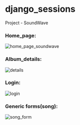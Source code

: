 # django_sessions
Project - SoundWave

### Home_page:
![home_page_soundwave](https://user-images.githubusercontent.com/52980748/65331911-48f75400-dbdb-11e9-9770-4cf41eed5de9.jpg)

### Album_details:
![details](https://user-images.githubusercontent.com/52980748/65331910-48f75400-dbdb-11e9-9d81-f7ef3fdd108c.jpg)

### Login:
![login](https://user-images.githubusercontent.com/52980748/65331912-48f75400-dbdb-11e9-8054-022db6d375ff.jpg)

### Generic forms(song):
![song_form](https://user-images.githubusercontent.com/52980748/65331913-48f75400-dbdb-11e9-8ee7-2a4f0c50482d.jpg)

